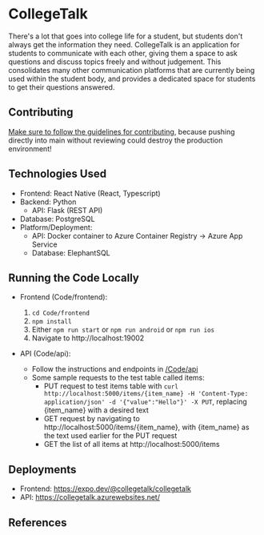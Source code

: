 # CollegeTalk

There's a lot that goes into college life for a student, but students don't always get the information they need. CollegeTalk is an application for students to communicate with each other, giving them a space to ask questions and discuss topics freely and without judgement. This consolidates many other communication platforms that are currently being used within the student body, and provides a dedicated space for students to get their questions answered.

## Contributing 

[Make sure to follow the guidelines for contributing](./Artifacts/Commit_Guidelines.md), because pushing directly into main without reviewing could destroy the production environment!

## Technologies Used

-   Frontend: React Native (React, Typescript)
-   Backend: Python
    -   API: Flask (REST API)
-   Database: PostgreSQL
-   Platform/Deployment:
    -   API: Docker container to Azure Container Registry -> Azure App Service
    -   Database: ElephantSQL


## Running the Code Locally

-   Frontend (Code/frontend):

    1. `cd Code/frontend`
    2. `npm install`
    3. Either `npm run start` or `npm run android` or `npm run ios`
    4. Navigate to http://localhost:19002

-   API (Code/api):
    - Follow the instructions and endpoints in [/Code/api](./Code/api/)
    - Some sample requests to the test table called items: 
        - PUT request to test items table with `curl http://localhost:5000/items/{item_name} -H 'Content-Type: application/json' -d '{"value":"Hello"}' -X PUT`, replacing {item_name} with a desired text
        - GET request by navigating to http://localhost:5000/items/{item_name}, with {item_name} as the text used earlier for the PUT request
        - GET the list of all items at http://localhost:5000/items

## Deployments

-   Frontend: https://expo.dev/@collegetalk/collegetalk
-   API: https://collegetalk.azurewebsites.net/

## References
